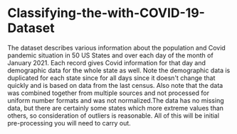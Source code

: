 # Classifying-the-with-COVID-19-Dataset
The dataset describes various information about the population and Covid pandemic situation in 50 US States and over each day of the month of January 2021. Each record gives Covid information for that day and demographic data for the whole state as well. Note the demographic data is duplicated for each state since for all days since it doesn't change that quickly and is based on data from the last census. Also note that the data was combined together from multiple sources and not processed for uniform number formats and was not normalized.The data has no missing data, but there are certainly some states which more extreme values than others, so consideration of outliers is reasonable. All of this will be initial pre-processing you will need to carry out.
